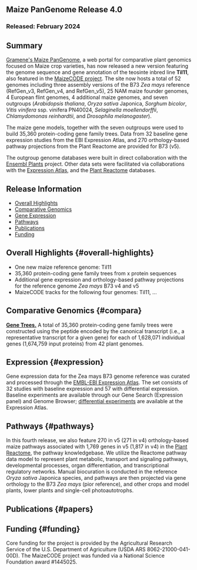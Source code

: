 ## Maize PanGenome Release 4.0
### Released: February 2024
## Summary
[Gramene's Maize PanGenome](http://maize-pangenome.gramene.org), a web portal for comparative plant genomics focused on Maize crop varieties,
has now released a new version featuring the genome sequence and gene annotation of the teosinte inbred line **Til11**, also featured in the [MaizeCODE project](http://www.maizecode.org/data/). The site now hosts a total of 52 genomes including three assembly versions of the B73 _Zea mays_ reference (RefGen_v3, RefGen_v4, and RefGen_v5), 25 NAM maize founder genomes, 4 European flint genomes, 4 additional maize genomes, and seven outgroups (_Arabidopsis thaliana_, _Oryza sativa_ Japonica, _Sorghum bicolor_, _Vitis vinifera_ ssp. vinifera PN40024, _Selaginella moellendorffii_, _Chlamydomonas reinhardtii_, and _Drosophila melanogaster_).

The maize gene models, together with the seven outgroups were used to build 35,360 protein-coding gene family trees. Data from 32 baseline gene expression studies from the EBI Expression Atlas, and 270 orthology-based pathway projections from the Plant Reactome are provided for B73 (v5).

The outgroup genome databases were built in direct collaboration with the [Ensembl Plants](http://plants.ensembl.org) project.
Other data sets were facilitated via collaborations with the [Expression Atlas](https://www.ebi.ac.uk/gxa/plant/experiments),
and the [Plant Reactome](https://plantreactome.gramene.org/) databases.

## Release Information
- [Overall Highlights](#overall-highlights)
- [Comparative Genomics](#compara)
- [Gene Expression](#expression)
- [Pathways](#pathways)
- [Publications](#papers)
- [Funding](#funding)

## Overall Highlights {#overall-highlights}
- One new maize reference genome: Til11
- 35,360 protein-coding gene family trees from x protein sequences
- Additional gene expression and orthology-based pathway projections for the reference 
  genome *Zea mays* B73 v4 and v5
- MaizeCODE tracks for the following four genomes: Til11, ...

## Comparative Genomics {#compara}

[**Gene Trees.**](http://maize-pangenome-ensembl.gramene.org/prot_tree_stats.html) A total of
35,360 protein-coding gene family trees were constructed using the peptide encoded by
the canonical transcript (i.e., a representative transcript for a given gene) for each
of 1,628,071 individual genes (1,674,759 input proteins) from 42 plant genomes.

## Expression {#expression}

Gene expression data for the Zea mays B73 genome reference was curated and
processed through the [EMBL-EBI Expression Atlas](https://www.ebi.ac.uk/gxa/plant/experiments).
The set consists of 32 studies with baseline expression and 57 with differential expression. Baseline experiments
are available through our Gene Search (Expression panel) and Genome Browser; [differential experiments](https://www.ebi.ac.uk/gxa/experiments?kingdom=Plants&species=Zea+mays&experimentType=Differential) are available at the Expression Atlas.

## Pathways {#pathways}

In this fourth release, we also feature 270 in v5 (271 in v4) orthology-based maize pathways associated with 1,769 genes in v5 (1,817 in v4) in the [Plant Reactome](https://plantreactome.gramene.org/), the pathway knowledgebase. We utilize the Reactome pathway data model to represent plant metabolic, transport and signaling pathways, developmental processes, organ differentiation, and transcriptional regulatory networks. Manual biocuration is conducted in the reference _Oryza sativa_ Japonica species, and pathways are then projected via gene orthology to the B73 _Zea mays_ (pior reference), and other crops and model plants, lower plants and single-cell photoautotrophs.

## Publications {#papers}



## Funding {#funding}

Core funding for the project is provided by the Agricultural Research Service of the U.S. Department of Agriculture (USDA ARS 8062-21000-041-00D). The MaizeCODE project was funded via a National Science Foundation award #1445025.
